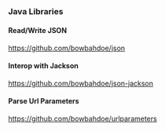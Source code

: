 ## 

### Java Libraries

#### Read/Write JSON

https://github.com/bowbahdoe/json

#### Interop with Jackson

https://github.com/bowbahdoe/json-jackson

#### Parse Url Parameters

https://github.com/bowbahdoe/urlparameters



<!--
**bowbahdoe/bowbahdoe** is a ✨ _special_ ✨ repository because its `README.md` (this file) appears on your GitHub profile.

Here are some ideas to get you started:

- 🔭 I’m currently working on ...
- 🌱 I’m currently learning ...
- 👯 I’m looking to collaborate on ...
- 🤔 I’m looking for help with ...
- 💬 Ask me about ...
- 📫 How to reach me: ...
- 😄 Pronouns: ...
- ⚡ Fun fact: ...
-->

